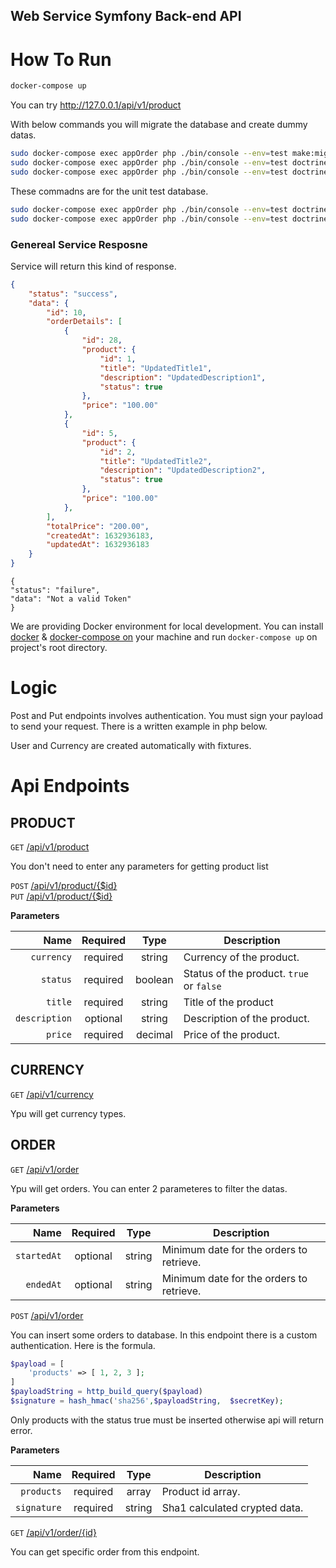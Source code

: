 ## Web Service Symfony Back-end API

# How To Run

```bash
docker-compose up
```

You can try http://127.0.0.1/api/v1/product

With below commands you will migrate the database and create dummy datas.

```bash
sudo docker-compose exec appOrder php ./bin/console --env=test make:migration
sudo docker-compose exec appOrder php ./bin/console --env=test doctrine:migrations:migrate
sudo docker-compose exec appOrder php ./bin/console --env=test doctrine:fixtures:load
```

These commadns are for the unit test database.

```bash
sudo docker-compose exec appOrder php ./bin/console --env=test doctrine:migrations:migrate
sudo docker-compose exec appOrder php ./bin/console --env=test doctrine:fixtures:load
```




### Genereal Service Resposne

Service will return this kind of response.

```JSON
{
    "status": "success",
    "data": {
        "id": 10,
        "orderDetails": [
            {
                "id": 28,
                "product": {
                    "id": 1,
                    "title": "UpdatedTitle1",
                    "description": "UpdatedDescription1",
                    "status": true
                },
                "price": "100.00"
            },
            {
                "id": 5,
                "product": {
                    "id": 2,
                    "title": "UpdatedTitle2",
                    "description": "UpdatedDescription2",
                    "status": true
                },
                "price": "100.00"
            },
        ],
        "totalPrice": "200.00",
        "createdAt": 1632936183,
        "updatedAt": 1632936183
    }
}
```

```
{
"status": "failure",
"data": "Not a valid Token"
}
```

We are providing Docker environment for local development. You can install [docker](https://docs.docker.com/install/)
& [docker-compose on](https://docs.docker.com/compose/install/) your machine and run `docker-compose up` on project's
root directory.

# Logic

Post and Put endpoints involves authentication. You must sign your payload to send your request. There is a written example in php below.

User and Currency are created automatically with fixtures.


# Api Endpoints

## PRODUCT

`GET` [/api/v1/product](#post-1billingstart-trialjson) <br/>

You don't need to enter any parameters for getting product list

`POST` [/api/v1/product/{$id}](#post-1billingstart-trialjson) <br/>
`PUT` [/api/v1/product/{$id}](#post-1billingstart-trialjson) <br/>

**Parameters**

|          Name | Required |  Type   | Description                                                                                                                                                           |
| -------------:|:--------:|:-------:| --------------------------------------------------------------------------------------------------------------------------------------------------------------------- |
|     `currency` | required | string  | Currency of the product.                                                                     |
|     `status` | required | boolean  | Status of the product. `true` or `false`
|     `title` | required | string  | Title of the product
|     `description` | optional | string  | Description of the product.
|     `price` | required | decimal  | Price of the product.

## CURRENCY

`GET` [/api/v1/currency](#post-1billingstart-trialjson) <br/>

Ypu will get currency types.

## ORDER

`GET` [/api/v1/order](#post-1billingstart-trialjson) <br/>

Ypu will get orders. You can enter 2 parameteres to filter the datas.

**Parameters**

|          Name | Required |  Type   | Description                                                                                                                                                           |
| -------------:|:--------:|:-------:| --------------------------------------------------------------------------------------------------------------------------------------------------------------------- |
|     `startedAt` | optional | string  | Minimum date for the orders to retrieve.                                                                     |
|     `endedAt` | optional | string  | Minimum date for the orders to retrieve.

`POST` [/api/v1/order](#post-1billingstart-trialjson) <br/>

You can insert some orders to database. In this endpoint there is a custom authentication. Here is the formula. 

```php
$payload = [
    'products' => [ 1, 2, 3 ];
]
$payloadString = http_build_query($payload)  
$signature = hash_hmac('sha256',$payloadString,  $secretKey);

```
Only products with the status true must be inserted otherwise api will return error.


**Parameters**

|          Name | Required |  Type   | Description                                                                                                                                                           |
| -------------:|:--------:|:-------:| --------------------------------------------------------------------------------------------------------------------------------------------------------------------- |
|     `products` | required | array  | Product id array.                                                                     |
|     `signature` | required | string  | Sha1 calculated crypted data.


`GET` [/api/v1/order/{id}](#link) <br/>

You can get specific order from this endpoint.

